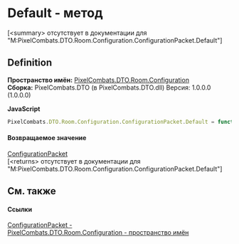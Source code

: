 # Default - метод


\[&lt;summary&gt; отсутствует в документации для "M:PixelCombats.DTO.Room.Configuration.ConfigurationPacket.Default"\]



## Definition
**Пространство имён:** <a href="59a06abb-9c8d-ba4f-76c9-481d9ea8c911">PixelCombats.DTO.Room.Configuration</a>  
**Сборка:** PixelCombats.DTO (в PixelCombats.DTO.dll) Версия: 1.0.0.0 (1.0.0.0)

**JavaScript**
``` JavaScript
PixelCombats.DTO.Room.Configuration.ConfigurationPacket.Default = function();
```



#### Возвращаемое значение
<a href="5c74ef6a-3290-2440-852e-f420f385a975">ConfigurationPacket</a>  
\[&lt;returns&gt; отсутствует в документации для "M:PixelCombats.DTO.Room.Configuration.ConfigurationPacket.Default"\]

## См. также


#### Ссылки
<a href="5c74ef6a-3290-2440-852e-f420f385a975">ConfigurationPacket - </a>  
<a href="59a06abb-9c8d-ba4f-76c9-481d9ea8c911">PixelCombats.DTO.Room.Configuration - пространство имён</a>  
